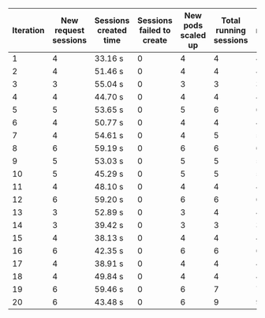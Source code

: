 | Iteration | New request sessions | Sessions created time | Sessions failed to create | New pods scaled up | Total running sessions | Total running pods | Max sessions per pod | Gaps | Sessions closed |
| --------- | -------------------- | --------------------- | ------------------------- | ------------------ | ---------------------- | ------------------ | -------------------- | ---- | --------------- |
| 1         | 4                    | 33.16 s               | 0                         | 4                  | 4                      | 4                  | 1                    | 0    | 4               |
| 2         | 4                    | 51.46 s               | 0                         | 4                  | 4                      | 4                  | 1                    | 0    | 4               |
| 3         | 3                    | 55.04 s               | 0                         | 3                  | 3                      | 3                  | 1                    | 0    | 3               |
| 4         | 4                    | 44.70 s               | 0                         | 4                  | 4                      | 4                  | 1                    | 0    | 3               |
| 5         | 5                    | 53.65 s               | 0                         | 5                  | 6                      | 6                  | 1                    | 0    | 6               |
| 6         | 4                    | 50.77 s               | 0                         | 4                  | 4                      | 4                  | 1                    | 0    | 3               |
| 7         | 4                    | 54.61 s               | 0                         | 4                  | 5                      | 5                  | 1                    | 0    | 5               |
| 8         | 6                    | 59.19 s               | 0                         | 6                  | 6                      | 6                  | 1                    | 0    | 6               |
| 9         | 5                    | 53.03 s               | 0                         | 5                  | 5                      | 5                  | 1                    | 0    | 5               |
| 10        | 5                    | 45.29 s               | 0                         | 5                  | 5                      | 5                  | 1                    | 0    | 5               |
| 11        | 4                    | 48.10 s               | 0                         | 4                  | 4                      | 4                  | 1                    | 0    | 4               |
| 12        | 6                    | 59.20 s               | 0                         | 6                  | 6                      | 6                  | 1                    | 0    | 5               |
| 13        | 3                    | 52.89 s               | 0                         | 3                  | 4                      | 4                  | 1                    | 0    | 4               |
| 14        | 3                    | 39.42 s               | 0                         | 3                  | 3                      | 3                  | 1                    | 0    | 3               |
| 15        | 4                    | 38.13 s               | 0                         | 4                  | 4                      | 4                  | 1                    | 0    | 4               |
| 16        | 6                    | 42.35 s               | 0                         | 6                  | 6                      | 6                  | 1                    | 0    | 6               |
| 17        | 4                    | 38.91 s               | 0                         | 4                  | 4                      | 4                  | 1                    | 0    | 4               |
| 18        | 4                    | 49.84 s               | 0                         | 4                  | 4                      | 4                  | 1                    | 0    | 3               |
| 19        | 6                    | 59.46 s               | 0                         | 6                  | 7                      | 7                  | 1                    | 0    | 4               |
| 20        | 6                    | 43.48 s               | 0                         | 6                  | 9                      | 9                  | 1                    | 0    | 6               |